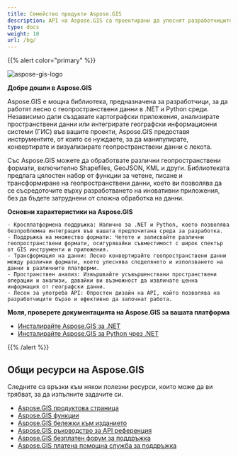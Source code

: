 ```yaml
---
title: Семейство продукти Aspose.GIS
description: API на Aspose.GIS са проектирани да улеснят разработчиците при работа с геопространствени данни, съхранявани в различни файлови формати. Позволява ви да създавате, четете, конвертирате географски данни и визуализирате карти без да е необходимо инсталирането на друг GIS софтуер. Налични са версии за .NET и Python
type: docs
weight: 10
url: /bg/
---
```


{{% alert color="primary" %}}

![aspose-gis-logo](aspose-gis-for-net_1.png)

**Добре дошли в Aspose.GIS**

Aspose.GIS е мощна библиотека, предназначена за разработчици, за да работят лесно с геопространствени данни в .NET и Python среди. Независимо дали създавате картографски приложения, анализирате пространствени данни или интегрирате географски информационни системи (ГИС) във вашите проекти, Aspose.GIS предоставя инструментите, от които се нуждаете, за да манипулирате, конвертирате и визуализирате геопространствени данни с лекота.

Със Aspose.GIS можете да обработвате различни геопространствени формати, включително Shapefiles, GeoJSON, KML и други. Библиотеката предлага цялостен набор от функции за четене, писане и трансформиране на геопространствени данни, което ви позволява да се съсредоточите върху разработването на иновативни приложения, без да бъдете затруднени от сложна обработка на данни.

**Основни характеристики на Aspose.GIS**

    - Кросплатформена поддръжка: Налично за .NET и Python, което позволява безпроблемна интеграция във вашата предпочитана среда за разработка.
    - Поддръжка на множество формати: Четете и записвайте различни геопространствени формати, осигурявайки съвместимост с широк спектър от GIS инструменти и приложения.
    - Трансформация на данни: Лесно конвертирайте геопространствени данни между различни формати, което улеснява споделянето и използването на данни в различните платформи.
    - Пространствен анализ: Извършвайте усъвършенствани пространствени операции и анализи, давайки ви възможност да извличате ценна информация от географски данни.
    - Лесен за употреба API: Опростен дизайн на API, който позволява на разработчиците бързо и ефективно да започнат работа.

**Моля, проверете документацията на Aspose.GIS за вашата платформа**

- [Инсталирайте Aspose.GIS за .NET](/bg/net/)
- [Инсталирайте Aspose.GIS за Python чрез .NET](/bg/python-net/)

{{% /alert %}}

## **Общи ресурси на Aspose.GIS**

Следните са връзки към някои полезни ресурси, които може да ви трябват, за да изпълните задачите си.

- [Aspose.GIS продуктова страница](https://products.aspose.com/gis/)
- [Aspose.GIS функции](/bg/gis/net/features/)
- [Aspose.GIS бележки към изданието](https://releases.aspose.com/gis/)
- [Aspose.GIS ръководство за API референция](https://reference.aspose.com/gis)
- [Aspose.GIS безплатен форум за поддръжка](https://forum.aspose.com/c/gis/33)
- [Aspose.GIS платена помощна служба за поддръжка](https://helpdesk.aspose.com/)
